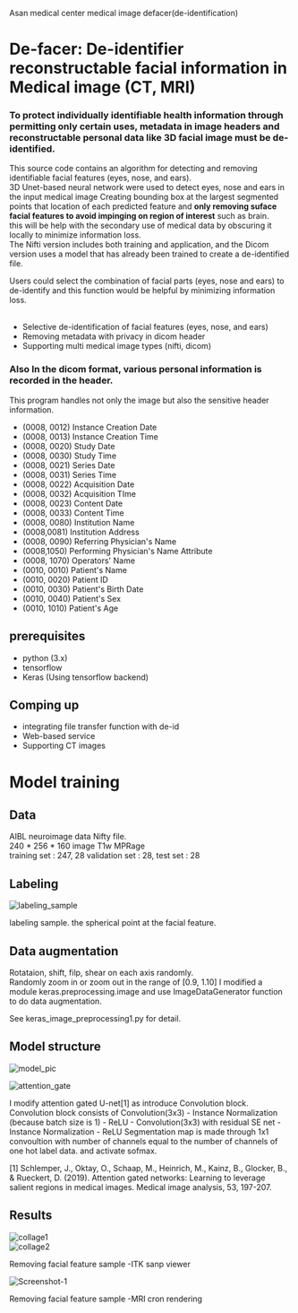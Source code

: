 Asan medical center medical image defacer(de-identification)
# De-facer: De-identifier reconstructable facial information in Medical image (CT, MRI) 

### To protect individually identifiable health information through permitting only certain uses, metadata in image headers and reconstructable personal data like 3D facial image must be de-identified.   

This source code contains an algorithm for detecting and removing identifiable facial features (eyes, nose, and ears).  
3D Unet-based neural network were used to detect eyes, nose and ears in the input medical image
Creating bounding box at the largest segmented points that location of each predicted feature and __only removing suface facial features to avoid impinging on region of interest__ such as brain.     
this will be help with the secondary use of medical data by obscuring it locally to minimize information loss.  
The Nifti version includes both training and application, and the Dicom version uses a model that has already been trained to create a de-identified file.  
  
Users could select the combination of facial parts (eyes, nose and ears) to de-identify and this function would be helpful by minimizing information loss.    
  &nbsp;
- Selective de-identification of facial features (eyes, nose, and ears)
- Removing metadata with privacy in dicom header 
- Supporting multi medical image types (nifti, dicom)  

### Also __In the dicom format__, various personal information is recorded in the header.  
This program handles not only the image but also the sensitive header information.
- (0008, 0012) Instance Creation Date
- (0008, 0013) Instance Creation Time 
- (0008, 0020) Study Date      
- (0008, 0030) Study Time
- (0008, 0021) Series Date
- (0008, 0031) Series Time
- (0008, 0022) Acquisition Date 
- (0008, 0032) Acquisition TIme
- (0008, 0023) Content Date        
- (0008, 0033) Content Time                              
- (0008, 0080) Institution Name      
- (0008,0081) Institution Address
- (0008, 0090) Referring Physician's Name  
- (0008,1050) Performing Physician's Name Attribute
- (0008, 1070) Operators' Name          
- (0010, 0010) Patient's Name                
- (0010, 0020) Patient ID                  
- (0010, 0030) Patient's Birth Date             
- (0010, 0040) Patient's Sex                   
- (0010, 1010) Patient's Age    

  
## prerequisites
- python (3.x)
- tensorflow
- Keras (Using tensorflow backend)

## Comping up 
- integrating file transfer function with de-id 
- Web-based service
- Supporting CT images

  
# Model training 
## Data
AIBL neuroimage data Nifty file.  
240 * 256 * 160 image T1w MPRage  
training set : 247, 28 validation set : 28, test set : 28

## Labeling
![labeling_sample](https://user-images.githubusercontent.com/49013508/63914266-a03b5600-ca6d-11e9-9331-55ac64f62b84.png)
  
labeling sample. the spherical point at the facial feature.  

## Data augmentation
Rotataion, shift, filp, shear on each axis randomly.  
Randomly zoom in or zoom out in the range of [0.9, 1.10] 
I modified a module keras.preprocessing.image and use ImageDataGenerator function to do data augmentation.  
  
See keras_image_preprocessing1.py for detail.
                                        
## Model structure
![model_pic](https://user-images.githubusercontent.com/49013508/63914225-784bf280-ca6d-11e9-89c7-6d63b63db40d.png)  
  
![attention_gate](https://user-images.githubusercontent.com/49013508/63914263-9ca7cf00-ca6d-11e9-9f53-50d2e769265a.jpg)
  
I modify attention gated U-net[1] as introduce Convolution block.  
Convolution block consists of Convolution(3x3) - Instance Normalization (because batch size is 1) - ReLU - Convolution(3x3) with residual SE net - Instance Normalization - ReLU  Segmentation map is made through 1x1 convoultion with number of channels equal to the number of channels of one hot label data. and activate sofmax.  
  
[1] Schlemper, J., Oktay, O., Schaap, M., Heinrich, M., Kainz, B., Glocker, B., & Rueckert, D. (2019). Attention gated networks: Learning to leverage salient regions in medical images. Medical image analysis, 53, 197-207.
&nbsp;
## Results
![collage1](https://user-images.githubusercontent.com/49013508/71356302-23f0f380-25c5-11ea-90ba-63f3fcad6d49.png)  
![collage2](https://user-images.githubusercontent.com/49013508/71356330-3f5bfe80-25c5-11ea-9229-a0fe982fd8d8.png)

Removing facial feature sample -ITK sanp viewer 
  
![Screenshot-1](https://user-images.githubusercontent.com/49013508/72033610-1da58b80-32d6-11ea-8b72-1b45ad85f365.png)

  
Removing facial feature sample -MRI cron rendering 
